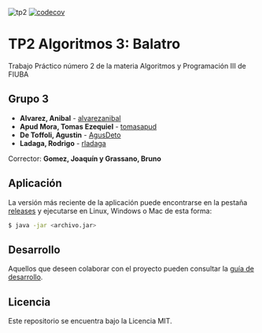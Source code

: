 ![tp2](https://github.com/fiuba/algo3_proyecto_base_tp2/actions/workflows/build.yml/badge.svg) [![codecov](https://codecov.io/gh/fiuba/algo3_proyecto_base_tp2/branch/master/graph/badge.svg)](https://codecov.io/gh/fiuba/algo3_proyecto_base_tp2)

# TP2 Algoritmos 3: Balatro 

Trabajo Práctico número 2 de la materia Algoritmos y Programación III de FIUBA

## Grupo 3

* **Alvarez, Anibal** - [alvarezanibal](https://github.com/alvarezanibal)
* **Apud Mora, Tomas Ezequiel** - [tomasapud](https://github.com/tomasapud)
* **De Toffoli, Agustin** - [AgusDeto](https://github.com/AgusDeto)
* **Ladaga, Rodrigo** - [rladaga](https://github.com/rladaga)

Corrector: **Gomez, Joaquín y Grassano, Bruno**

## Aplicación

La versión más reciente de la aplicación puede encontrarse en la pestaña [releases](https://github.com/fiuba/algo3_proyecto_base_tp2/releases/latest) y ejecutarse en Linux, Windows o Mac de esta forma:

```bash
$ java -jar <archivo.jar>
```

## Desarrollo

Aquellos que deseen colaborar con el proyecto pueden consultar la [guía de desarrollo](./docs/Desarrollo.md).

## Licencia

Este repositorio se encuentra bajo la Licencia MIT.
